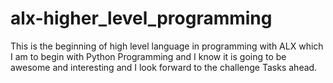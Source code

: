 # alx-higher_level_programming
This is the beginning of high level language in programming with ALX which I am to begin with Python Programming and I know it is going to be awesome and interesting and I look forward to the challenge Tasks ahead. 
